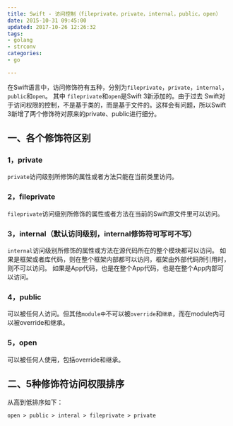 ```yaml
---
title: Swift - 访问控制（fileprivate，private，internal，public，open）
date: 2015-10-31 09:45:00
updated: 2017-10-26 12:26:32
tags: 
- golang
- strconv
categories: 
- go

---
```

在Swift语言中，访问修饰符有五种，分别为`fileprivate`，`private`，`internal`，`public`和`open`。
其中 `fileprivate`和`open`是Swift 3新添加的。由于过去 Swift对于访问权限的控制，不是基于类的，而是基于文件的。这样会有问题，所以Swift 3新增了两个修饰符对原来的private、public进行细分。

## 一、各个修饰符区别

### 1，private
`private`访问级别所修饰的属性或者方法只能在当前类里访问。

### 2，fileprivate
`fileprivate`访问级别所修饰的属性或者方法在当前的Swift源文件里可以访问。


<!--more-->


### 3，internal（默认访问级别，internal修饰符可写可不写）
`internal`访问级别所修饰的属性或方法在源代码所在的整个模块都可以访问。
如果是框架或者库代码，则在整个框架内部都可以访问，框架由外部代码所引用时，则不可以访问。
如果是App代码，也是在整个App代码，也是在整个App内部可以访问。

### 4，public
可以被任何人访问。但其他`module中`不可以被`override`和`继承`，而在module内可以被override和继承。

### 5，open
可以被任何人使用，包括override和继承。


## 二、5种修饰符访问权限排序
从高到低排序如下：
```
open > public > interal > fileprivate > private
```
